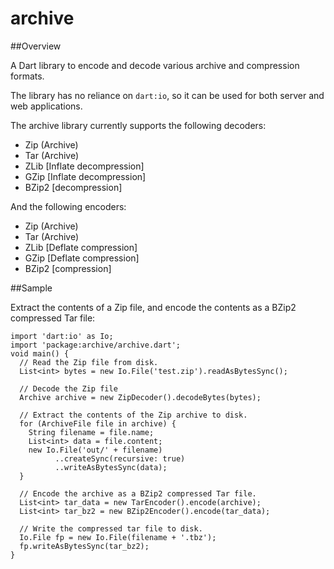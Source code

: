 # archive

##Overview

A Dart library to encode and decode various archive and compression formats.

The library has no reliance on `dart:io`, so it can be used for both server and
web applications. 

The archive library currently supports the following decoders:

- Zip (Archive)
- Tar (Archive) 
- ZLib [Inflate decompression]
- GZip [Inflate decompression]
- BZip2 [decompression]

And the following encoders:

- Zip (Archive)
- Tar (Archive)
- ZLib [Deflate compression]
- GZip [Deflate compression]
- BZip2 [compression]

##Sample

Extract the contents of a Zip file, and encode the contents as a BZip2 
compressed Tar file:

    import 'dart:io' as Io;
    import 'package:archive/archive.dart';
    void main() {
      // Read the Zip file from disk.
      List<int> bytes = new Io.File('test.zip').readAsBytesSync();
      
      // Decode the Zip file
      Archive archive = new ZipDecoder().decodeBytes(bytes);
      
      // Extract the contents of the Zip archive to disk.
      for (ArchiveFile file in archive) {
        String filename = file.name;
        List<int> data = file.content;
        new Io.File('out/' + filename)
              ..createSync(recursive: true)
              ..writeAsBytesSync(data);
      }
      
      // Encode the archive as a BZip2 compressed Tar file.
      List<int> tar_data = new TarEncoder().encode(archive);
      List<int> tar_bz2 = new BZip2Encoder().encode(tar_data);
      
      // Write the compressed tar file to disk.
      Io.File fp = new Io.File(filename + '.tbz');
      fp.writeAsBytesSync(tar_bz2);
    }
